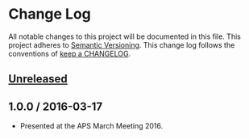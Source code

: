 # Change Log

All notable changes to this project will be documented in this file.
This project adheres to [Semantic Versioning](http://semver.org/).
This change log follows the conventions of
[keep a CHANGELOG](http://keepachangelog.com/).

## [Unreleased][Unreleased]

## 1.0.0 / 2016-03-17

- Presented at the APS March Meeting 2016.

[Unreleased]: https://github.com/evansosenko/deck-tmdsc/compare/v1.0.0...HEAD
